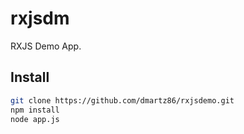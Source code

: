 # rxjsdm
RXJS Demo App.

## Install
````sh
git clone https://github.com/dmartz86/rxjsdemo.git
npm install
node app.js
````

